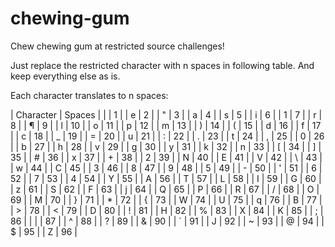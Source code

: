 # chewing-gum

Chew chewing gum at restricted source challenges!

Just replace the restricted character with n spaces in following table. And keep everything else as is.

Each character translates to n spaces:

| Character | Spaces |
|   | 1 |
| e | 2 |
| " | 3 |
| a | 4 |
| s | 5 |
| i | 6 |
| 1 | 7 |
| r | 8 |
| ¶ | 9 |
| l | 10 |
| o | 11 |
| p | 12 |
| m | 13 |
| ) | 14 |
| ( | 15 |
| d | 16 |
| f | 17 |
| c | 18 |
| _ | 19 |
| = | 20 |
| u | 21 |
| : | 22 |
| . | 23 |
| t | 24 |
| , | 25 |
| 0 | 26 |
| b | 27 |
| h | 28 |
| v | 29 |
| g | 30 |
| y | 31 |
| k | 32 |
| n | 33 |
| [ | 34 |
| ] | 35 |
| # | 36 |
| x | 37 |
| + | 38 |
| 2 | 39 |
| N | 40 |
| E | 41 |
| V | 42 |
| \ | 43 |
| w | 44 |
| C | 45 |
| 3 | 46 |
| 8 | 47 |
| 9 | 48 |
| 5 | 49 |
| - | 50 |
| ' | 51 |
| 6 | 52 |
| 7 | 53 |
| 4 | 54 |
| Y | 55 |
| A | 56 |
| T | 57 |
| L | 58 |
| I | 59 |
| G | 60 |
| z | 61 |
| S | 62 |
| F | 63 |
| j | 64 |
| Q | 65 |
| P | 66 |
| R | 67 |
| / | 68 |
| O | 69 |
| M | 70 |
| } | 71 |
| * | 72 |
| { | 73 |
| W | 74 |
| U | 75 |
| q | 76 |
| B | 77 |
| > | 78 |
| < | 79 |
| D | 80 |
| ! | 81 |
| H | 82 |
| % | 83 |
| X | 84 |
| K | 85 |
| ; | 86 |
| | | 87 |
| ^ | 88 |
| ? | 89 |
| & | 90 |
| ` | 91 |
| J | 92 |
| ~ | 93 |
| @ | 94 |
| $ | 95 |
| Z | 96 |

